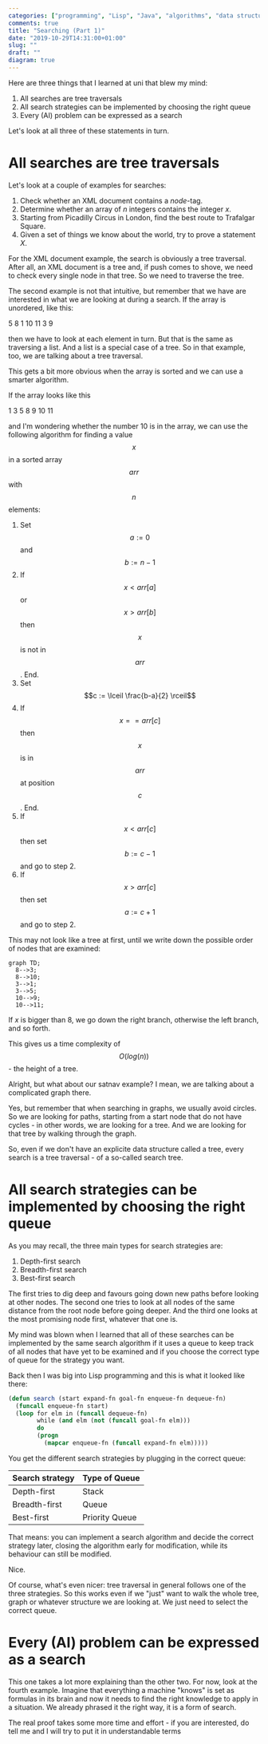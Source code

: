 ```yaml
---
categories: ["programming", "Lisp", "Java", "algorithms", "data structures", "queues", "search"]
comments: true
title: "Searching (Part 1)"
date: "2019-10-29T14:31:00+01:00"
slug: ""
draft: ""
diagram: true
---
```


Here are three things that I learned at uni that blew my mind:

1. All searches are tree traversals
2. All search strategies can be implemented by choosing the right queue
3. Every (AI) problem can be expressed as a search

Let's look at all three of these statements in turn.

# All searches are tree traversals

Let's look at a couple of examples for searches:

1. Check whether an XML document contains a *node*-tag.
2. Determine whether an array of *n* integers contains the integer *x*.
3. Starting from Picadilly Circus in London, find the best route to Trafalgar Square.
4. Given a set of things we know about the world, try to prove a statement *X*.

For the XML document example, the search is obviously a tree traversal. After all,
an XML document is a tree and, if push comes to shove, we need to check every single
node in that tree. So we need to traverse the tree.

The second example is not that intuitive, but remember that we have are interested
in what we are looking at during a search. If the array is unordered, like this:

5 8 1 10 11 3 9

then we have to look at each element in turn. But that is the same as traversing
a list. And a list is a special case of a tree. So in that example, too, we are
talking about a tree traversal.

This gets a bit more obvious when the array is sorted and we can use a smarter algorithm.

If the array looks like this

1 3 5 8 9 10 11

and I'm wondering whether the number 10 is in the array, we can use the following algorithm for finding
a value $$x$$ in a sorted array $$arr$$ with $$n$$ elements:

1. Set $$a := 0$$ and $$b := n - 1$$
2. If $$x < arr[a]$$ or $$x > arr[b]$$ then $$x$$ is not in $$arr$$. End.
3. Set $$c := \lceil \frac{b-a}{2} \rceil$$
4. If $$x == arr[c]$$ then $$x$$ is in $$arr$$ at position $$c$$. End.
5. If $$x < arr[c]$$ then set $$b := c - 1$$ and go to step 2.
6. If $$x > arr[c]$$ then set $$a := c + 1$$ and go to step 2.

This may not look like a tree at first, until we write down the possible order of nodes that are examined:

```mermaid
graph TD;
  8-->3;
  8-->10;
  3-->1;
  3-->5;
  10-->9;
  10-->11;
```

If $x$ is bigger than 8, we go down the right branch, otherwise the left branch, and so forth.

This gives us a time complexity of $$O(log(n))$$ - the height of a tree.

Alright, but what about our satnav example? I mean, we are talking about a complicated graph there.

Yes, but remember that when searching in graphs, we usually avoid circles. So we are looking for paths,
starting from a start node that do not have cycles - in other words, we are looking for a tree. And we
are looking for that tree by walking through the graph.

So, even if we don't have an explicite data structure called a tree, every search is a tree traversal -
of a so-called search tree.

# All search strategies can be implemented by choosing the right queue

As you may recall, the three main types for search strategies are:

1. Depth-first search
2. Breadth-first search
3. Best-first search

The first tries to dig deep and favours going down new paths before looking at other nodes.
The second one tries to look at all nodes of the same distance from the root node before going deeper.
And the third one looks at the most promising node first, whatever that one is.

My mind was blown when I learned that all of these searches can be implemented by the same
search algorithm if it uses a queue to keep track of all nodes that have yet to be examined
and if you choose the correct type of queue for the strategy you want.

Back then I was big into Lisp programming and this is what it looked like there:

```lisp
(defun search (start expand-fn goal-fn enqueue-fn dequeue-fn)
  (funcall enqueue-fn start)
  (loop for elm in (funcall dequeue-fn)
        while (and elm (not (funcall goal-fn elm)))
		do
		(progn 
		  (mapcar enqueue-fn (funcall expand-fn elm)))))
```

You get the different search strategies by plugging in the correct queue:

Search strategy | Type of Queue
----------------|----------------
Depth-first     | Stack
Breadth-first   | Queue
Best-first      | Priority Queue

That means: you can implement a search algorithm and decide the correct strategy later, closing
the algorithm early for modification, while its behaviour can still be modified.

Nice.

Of course, what's even nicer: tree traversal in general follows one of the three strategies.
So this works even if we "just" want to walk the whole tree, graph or whatever structure we are
looking at. We just need to select the correct queue.

# Every (AI) problem can be expressed as a search

This one takes a lot more explaining than the other two. For now, look at the fourth example.
Imagine that everything a machine "knows" is set as formulas in its brain and now it needs
to find the right knowledge to apply in a situation. We already phrased it the right way, it is
a form of search.

The real proof takes some more time and effort - if you are interested, do tell me and I will
try to put it in understandable terms
